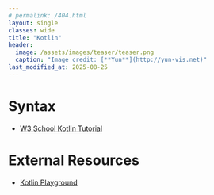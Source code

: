 ```yaml
---
# permalink: /404.html
layout: single
classes: wide
title: "Kotlin"
header:
  image: /assets/images/teaser/teaser.png
  caption: "Image credit: [**Yun**](http://yun-vis.net)"
last_modified_at: 2025-08-25
---
```


# Syntax

- [W3 School Kotlin Tutorial](https://www.w3schools.com/kotlin/index.php)

# External Resources

- [Kotlin Playground](https://play.kotlinlang.org/)
